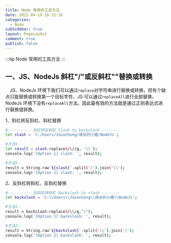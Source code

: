 ```yaml
---
title: Node 常用的工具方法
date: 2022-04-19 16:31:16
categories:
  - Node
subSidebar: true
layout: PageLayOut
comment: true
publish: false
---
```


:::tip
Node 常用的工具方法
:::

<!-- more -->

## 一、JS、NodeJs 斜杠"/"或反斜杠"\"替换或转换

&emsp;JS、NodeJs 环境下我们可以通过`replace`对字符串进行替换或转换，但有个缺点只能替换或转换第一个目标字符，JS 可以通过`replaceAll`进行全部替换，NodeJs 环境下没有`replaceAll`方法。因此最有效的方法就是通过正则表达式进行替换或转换。

1、斜杠转反斜杠、斜杠替换

```bash
#---------- 斜杠转反斜杠 Slash to backslash --------
let slash = 'C:/Users/JasonSong/成长的小猪/NodeJs';

#方法1：
let result = slash.replace(/\//g, '\\');
console.log('[Option 1] slash: ', result);

#方法2：
result = String.raw`${slash}`.split('/').join('\\');
console.log('[Option 2] slash: ', result);
```

2、反斜杠转斜杠、反斜杠替换

```bash
#---------- 反斜杠转斜杠 Backslash to slash --------
let backslash = 'C:\\Users\\JasonSong\\成长的小猪\\NodeJs';

#方法1：
result = backslash.replace(/\\/g,"/");
console.log('[Option 1] backslash: ', result);

#方法2：
result = String.raw`${backslash}`.split('\\').join('/');
console.log('[Option 2] backslash: ', result);
```
<Reward/>
